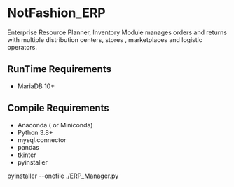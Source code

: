 # NotFashion_ERP
Enterprise Resource Planner, Inventory Module
manages orders and returns with multiple distribution centers,  stores , marketplaces and logistic operators.

## RunTime Requirements

- MariaDB 10+

## Compile Requirements

- Anaconda ( or Miniconda)
- Python 3.8+
 - mysql.connector
 - pandas
 - tkinter
 - pyinstaller

pyinstaller --onefile ./ERP_Manager.py








